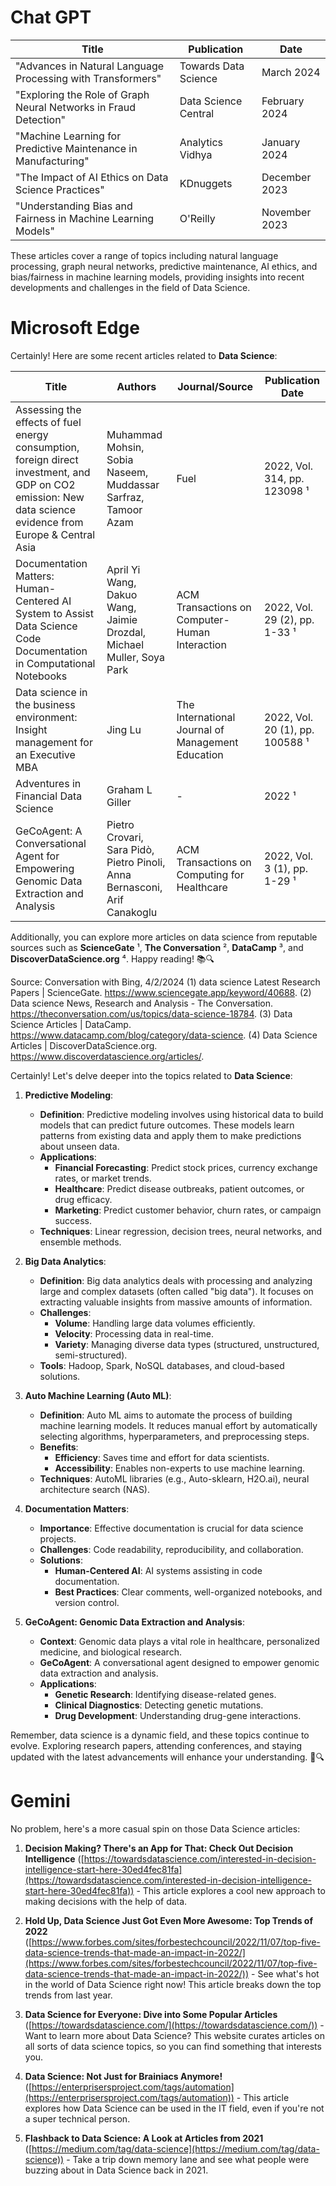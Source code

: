 # Chat GPT

| Title                                                     | Publication         | Date       |
|-----------------------------------------------------------|---------------------|------------|
| "Advances in Natural Language Processing with Transformers" | Towards Data Science | March 2024 |
| "Exploring the Role of Graph Neural Networks in Fraud Detection" | Data Science Central | February 2024 |
| "Machine Learning for Predictive Maintenance in Manufacturing" | Analytics Vidhya    | January 2024 |
| "The Impact of AI Ethics on Data Science Practices"         | KDnuggets           | December 2023 |
| "Understanding Bias and Fairness in Machine Learning Models" | O'Reilly            | November 2023 |

These articles cover a range of topics including natural language processing, graph neural networks, predictive maintenance, AI ethics, and bias/fairness in machine learning models, providing insights into recent developments and challenges in the field of Data Science.



# Microsoft Edge

Certainly! Here are some recent articles related to **Data Science**:

| **Title** | **Authors** | **Journal/Source** | **Publication Date** |
|-----------|-------------|---------------------|-----------------------|
| Assessing the effects of fuel energy consumption, foreign direct investment, and GDP on CO2 emission: New data science evidence from Europe & Central Asia | Muhammad Mohsin, Sobia Naseem, Muddassar Sarfraz, Tamoor Azam | Fuel | 2022, Vol. 314, pp. 123098 ¹ |
| Documentation Matters: Human-Centered AI System to Assist Data Science Code Documentation in Computational Notebooks | April Yi Wang, Dakuo Wang, Jaimie Drozdal, Michael Muller, Soya Park | ACM Transactions on Computer-Human Interaction | 2022, Vol. 29 (2), pp. 1-33 ¹ |
| Data science in the business environment: Insight management for an Executive MBA | Jing Lu | The International Journal of Management Education | 2022, Vol. 20 (1), pp. 100588 ¹ |
| Adventures in Financial Data Science | Graham L Giller | - | 2022 ¹ |
| GeCoAgent: A Conversational Agent for Empowering Genomic Data Extraction and Analysis | Pietro Crovari, Sara Pidò, Pietro Pinoli, Anna Bernasconi, Arif Canakoglu | ACM Transactions on Computing for Healthcare | 2022, Vol. 3 (1), pp. 1-29 ¹ |

Additionally, you can explore more articles on data science from reputable sources such as **ScienceGate** ¹, **The Conversation** ², **DataCamp** ³, and **DiscoverDataScience.org** ⁴. Happy reading! 📚🔍

Source: Conversation with Bing, 4/2/2024
(1) data science Latest Research Papers | ScienceGate. https://www.sciencegate.app/keyword/40688.
(2) Data science News, Research and Analysis - The Conversation. https://theconversation.com/us/topics/data-science-18784.
(3) Data Science Articles | DataCamp. https://www.datacamp.com/blog/category/data-science.
(4) Data Science Articles | DiscoverDataScience.org. https://www.discoverdatascience.org/articles/.










Certainly! Let's delve deeper into the topics related to **Data Science**:

1. **Predictive Modeling**:
   - **Definition**: Predictive modeling involves using historical data to build models that can predict future outcomes. These models learn patterns from existing data and apply them to make predictions about unseen data.
   - **Applications**:
     - **Financial Forecasting**: Predict stock prices, currency exchange rates, or market trends.
     - **Healthcare**: Predict disease outbreaks, patient outcomes, or drug efficacy.
     - **Marketing**: Predict customer behavior, churn rates, or campaign success.
   - **Techniques**: Linear regression, decision trees, neural networks, and ensemble methods.

2. **Big Data Analytics**:
   - **Definition**: Big data analytics deals with processing and analyzing large and complex datasets (often called "big data"). It focuses on extracting valuable insights from massive amounts of information.
   - **Challenges**:
     - **Volume**: Handling large data volumes efficiently.
     - **Velocity**: Processing data in real-time.
     - **Variety**: Managing diverse data types (structured, unstructured, semi-structured).
   - **Tools**: Hadoop, Spark, NoSQL databases, and cloud-based solutions.

3. **Auto Machine Learning (Auto ML)**:
   - **Definition**: Auto ML aims to automate the process of building machine learning models. It reduces manual effort by automatically selecting algorithms, hyperparameters, and preprocessing steps.
   - **Benefits**:
     - **Efficiency**: Saves time and effort for data scientists.
     - **Accessibility**: Enables non-experts to use machine learning.
   - **Techniques**: AutoML libraries (e.g., Auto-sklearn, H2O.ai), neural architecture search (NAS).

4. **Documentation Matters**:
   - **Importance**: Effective documentation is crucial for data science projects.
   - **Challenges**: Code readability, reproducibility, and collaboration.
   - **Solutions**:
     - **Human-Centered AI**: AI systems assisting in code documentation.
     - **Best Practices**: Clear comments, well-organized notebooks, and version control.

5. **GeCoAgent: Genomic Data Extraction and Analysis**:
   - **Context**: Genomic data plays a vital role in healthcare, personalized medicine, and biological research.
   - **GeCoAgent**: A conversational agent designed to empower genomic data extraction and analysis.
   - **Applications**:
     - **Genetic Research**: Identifying disease-related genes.
     - **Clinical Diagnostics**: Detecting genetic mutations.
     - **Drug Development**: Understanding drug-gene interactions.

Remember, data science is a dynamic field, and these topics continue to evolve. Exploring research papers, attending conferences, and staying updated with the latest advancements will enhance your understanding. 🌟🔍



# Gemini

No problem, here's a more casual spin on those Data Science articles:

1. **Decision Making? There's an App for That: Check Out Decision Intelligence** ([https://towardsdatascience.com/interested-in-decision-intelligence-start-here-30ed4fec81fa](https://towardsdatascience.com/interested-in-decision-intelligence-start-here-30ed4fec81fa)) - This article explores a cool new approach to making decisions with the help of data. 

2. **Hold Up, Data Science Just Got Even More Awesome: Top Trends of 2022** ([https://www.forbes.com/sites/forbestechcouncil/2022/11/07/top-five-data-science-trends-that-made-an-impact-in-2022/](https://www.forbes.com/sites/forbestechcouncil/2022/11/07/top-five-data-science-trends-that-made-an-impact-in-2022/)) - See what's hot in the world of Data Science right now! This article breaks down the top trends from last year.

3. **Data Science for Everyone: Dive into Some Popular Articles** ([https://towardsdatascience.com/](https://towardsdatascience.com/)) - Want to learn more about Data Science? This website curates articles on all sorts of data science topics, so you can find something that interests you.

4. **Data Science: Not Just for Brainiacs Anymore!** ([https://enterprisersproject.com/tags/automation](https://enterprisersproject.com/tags/automation)) - This article explores how Data Science can be used in the IT field, even if you're not a super technical person.

5. **Flashback to Data Science: A Look at Articles from 2021** ([https://medium.com/tag/data-science](https://medium.com/tag/data-science)) - Take a trip down memory lane and see what people were buzzing about in Data Science back in 2021. 

